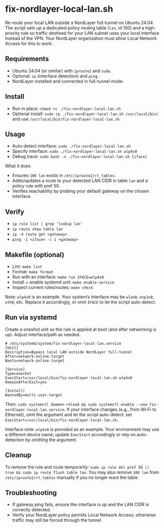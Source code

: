 # fix-nordlayer-local-lan.sh

Re-route your local LAN outside a NordLayer full-tunnel on Ubuntu 24.04. The script sets up a dedicated policy routing table (`lan`, id 100) and a high-priority rule so traffic destined for your LAN subnet uses your local interface instead of the VPN. Your NordLayer organization must allow Local Network Access for this to work.

## Requirements
- Ubuntu 24.04 (or similar) with `iproute2` and `sudo`.
- Optional: `iw` (interface detection) and `ping`.
- NordLayer installed and connected in full-tunnel mode.

## Install
- Run in place: `chmod +x ./fix-nordlayer-local-lan.sh`
- Optional install: `sudo cp ./fix-nordlayer-local-lan.sh /usr/local/bin/` and use `/usr/local/bin/fix-nordlayer-local-lan.sh`.

## Usage
- Auto-detect interface: `sudo ./fix-nordlayer-local-lan.sh`
- Specify interface: `sudo ./fix-nordlayer-local-lan.sh wlp4s0`
- Debug trace: `sudo bash -x ./fix-nordlayer-local-lan.sh [iface]`

What it does
- Ensures `100 lan` exists in `/etc/iproute2/rt_tables`.
- Adds/updates a route to your detected LAN CIDR in table `lan` and a policy rule with pref 50.
- Verifies reachability by probing your default gateway on the chosen interface.

## Verify
- `ip rule list | grep 'lookup lan'`
- `ip route show table lan`
- `ip -4 route get <gateway>`
- `ping -I <iface> -c 1 <gateway>`

## Makefile (optional)
- Lint: `make lint`
- Format: `make format`
- Run with an interface: `make run IFACE=wlp4s0`
- Install + enable systemd unit: `make enable-service`
- Inspect current rules/routes: `make check`

Note: `wlp4s0` is an example. Your system’s interface may be `wlan0`, `enp3s0`, `eth0`, etc. Replace it accordingly, or omit `IFACE` to let the script auto-detect.

## Run via systemd
Create a oneshot unit so the rule is applied at boot (and after networking is up). Adjust interface/path as needed.

```
# /etc/systemd/system/fix-nordlayer-local-lan.service
[Unit]
Description=Bypass local LAN outside NordLayer full-tunnel
After=network-online.target
Wants=network-online.target

[Service]
Type=oneshot
ExecStart=/usr/local/bin/fix-nordlayer-local-lan.sh wlp4s0
RemainAfterExit=yes

[Install]
WantedBy=multi-user.target
```
Then: `sudo systemctl daemon-reload && sudo systemctl enable --now fix-nordlayer-local-lan.service`. If your interface changes (e.g., from Wi‑Fi to Ethernet), omit the argument and let the script auto-detect: set `ExecStart=/usr/local/bin/fix-nordlayer-local-lan.sh`.

Interface note: `wlp4s0` is provided as an example. Your environment may use a different device name; update `ExecStart` accordingly or rely on auto-detection by omitting the argument.

## Cleanup
To remove the rule and route temporarily: `sudo ip rule del pref 50 || true && sudo ip route flush table lan`. You may also remove `100 lan` from `/etc/iproute2/rt_tables` manually if you no longer want the table.

## Troubleshooting
- If gateway ping fails, ensure the interface is up and the LAN CIDR is correctly detected.
- Verify your NordLayer policy permits Local Network Access; otherwise traffic may still be forced through the tunnel.
